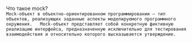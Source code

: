 Что такое mock?  
``Mock-объект в объектно-ориентированном программировании — тип объектов, реализующих заданные аспекты моделируемого программного окружения.  
Mock-объект представляет собой конкретную фиктивную реализацию интерфейса, предназначенную исключительно для тестирования взаимодействия и относительно которого высказывается утверждение.``
